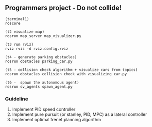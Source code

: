## Programmers project - Do not collide!

```
(terminal1)
roscore

(t2 visualize map)
rosrun map_server map_visualizer.py

(t3 run rviz)
rviz rviz -d rviz.config.rviz

(t4 - generate parking obstacles)
rosrun obstacles parking_car.py

(t5 - collision check algorithm + visualize cars from topics)
rosrun obstacles collision_check_with_visualizing_car.py

(t6 -  spawn the autonomous agent)
rosrun cv_agents spawn_agent.py

```


### Guideline
1. Implement PID speed controller
2. Implement pure pursuit (or stanley, PID, MPC) as a lateral controller
3. Implement optimal frenet planning algorithm
